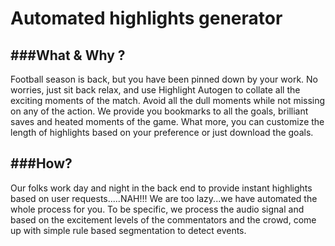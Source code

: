 Automated highlights generator
===============================
###What & Why ?
---------------
Football season is back, but you have been pinned down by your work. No worries, just sit back relax, and use Highlight Autogen to collate all the exciting moments of the match. Avoid all the dull moments while not missing on any of the action. We provide you bookmarks to all the goals, brilliant saves and heated moments of the game. What more, you can customize the length of highlights based on your preference or just download the goals.  

###How?
--------
Our folks work day and night in the back end to provide instant highlights based on user requests.....NAH!!! We are too lazy...we have automated the whole process for you. To be specific, we process the audio signal and based on the excitement levels of the commentators and the crowd, come up with simple rule based segmentation to detect events.
